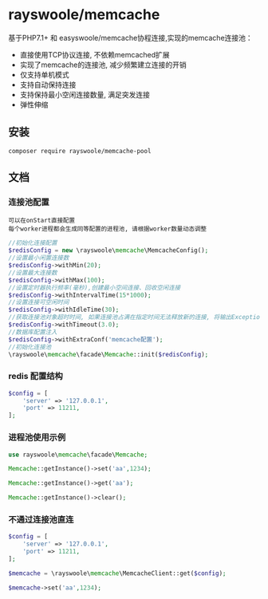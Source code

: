 # rayswoole/memcache

基于PHP7.1+ 和 easyswoole/memcache协程连接,实现的memcache连接池：

* 直接使用TCP协议连接, 不依赖memcached扩展
* 实现了memcache的连接池, 减少频繁建立连接的开销
* 仅支持单机模式
* 支持自动保持连接
* 支持保持最小空闲连接数量, 满足突发连接
* 弹性伸缩

## 安装
~~~
composer require rayswoole/memcache-pool
~~~

## 文档

### 连接池配置
~~~
可以在onStart直接配置
每个worker进程都会生成同等配置的进程池, 请根据worker数量动态调整
~~~

```php
//初始化连接配置
$redisConfig = new \rayswoole\memcache\MemcacheConfig();
//设置最小闲置连接数
$redisConfig->withMin(20);
//设置最大连接数
$redisConfig->withMax(100);
//设置定时器执行频率(毫秒),创建最小空间连接、回收空闲连接
$redisConfig->withIntervalTime(15*1000);
//设置连接可空闲时间
$redisConfig->withIdleTime(30);
//获取连接池对象超时时间, 如果连接池占满在指定时间无法释放新的连接, 将输出Exception, 需要自行捕获
$redisConfig->withTimeout(3.0);
//数据库配置注入
$redisConfig->withExtraConf('memcache配置');
//初始化连接池
\rayswoole\memcache\facade\Memcache::init($redisConfig);
```

### redis 配置结构
```php
$config = [
    'server' => '127.0.0.1',
    'port' => 11211,
];
```

### 进程池使用示例
```php
use rayswoole\memcache\facade\Memcache;

Memcache::getInstance()->set('aa',1234);

Memcache::getInstance()->get('aa');

Memcache::getInstance()->clear();
```

### 不通过连接池直连
```php
$config = [
    'server' => '127.0.0.1',
    'port' => 11211,
];

$memcache = \rayswoole\memcache\MemcacheClient::get($config);

$memcache->set('aa',1234);
```

